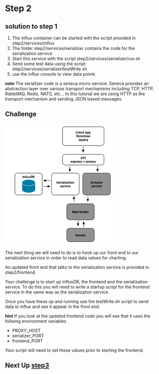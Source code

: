 # Step 2

## solution to step 1

1. The influx container can be started with the script provided in step2/services/influx
2. The folder step2/services/serializer contains the code for the serialization service
2. Start this service with the script step2/services/serializer/run.sh
3. Send some test data using the script step2/services/serializer/testWrite.sh
4. use the influx console to view data points

__note__ The serializer code is a seneca micro-service. Seneca provides an abstraction layer over various transport mechanisms including TCP, HTTP, RabbitMQ, Redis, NATS, etc... In this tutorial we are using HTTP as the transport mechanism and sending JSON based messages.

## Challenge
![image](../docs/step2.png)

The next thing we will need to do is to hook up our front end to our serialization service in order to read data values for charting.

An updated front end that talks to the serialization service is provided in step2/frontend.

Your challenge is to start up influxDB, the frontend and the serialization service. To do this you will need to write a startup script for the frontend service in the same way as the serialization service.

Once you have these up and running use the testWrite.sh script to send data to influx and see it appear in the front end.

__hint__ If you look at the updated frontend code you will see that it uses the follwing environment variables

* PROXY_HOST
* serializer_PORT
* frontend_PORT

Your script will need to set these values prior to starting the frontend.

## Next Up [step3](../step3/README.md)
